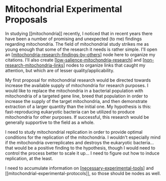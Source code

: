 # Mitochondrial Experimental Proposals

In studying [[mitochondria]] recently, I noticed that in recent years there have been a number of promising and unexpected (to me) findings regarding mitochondria.  The field of mitochondrial study strikes me as young enough that some of the research it needs is rather simple.  I'll open an [[mitochondria-research-findings-by-others]] node here to organize my citations.  I'll also create [[low-salience-mitochondria-research]] and [[non-research-mitochondria-links]] nodes to organize links that caught my attention, but which are of lesser quality/applicability.

My first proposal for mitochondrial research would be directed towards increase the available supply of mitochondria for research purposes.  I would like to replace the mitochondria in a bacterial population with mitochondria of a targeted gene line, breed that population in order to increase the supply of the target mitochondria, and then demonstrate extraction of a larger quantity than the initial one.  My hypothesis is this: fast-reproducing eukaryotic bacteria can be utilized to produce mitochondria for other purposes.  If successful, this research would be generally supportive to the field as a whole.

I need to study mitochondrial replication in order to provide optimal conditions for the replication of the mitochondria.  I wouldn't especially mind if the mitochondria overreplicates and destroys the eukaryotic bacteria... that would be a positive finding to the hypothesis, though I would need to control the process better to scale it up...  I need to figure out how to induce replication, at the least.

I need to accumulate information on [[necessary-experimental-tools]] and [[mitochondrial-experimental-protocols]], so those should be nodes as well.

[//begin]: # "Autogenerated link references for markdown compatibility"
[mitochondria-research-findings-by-others]: mitochondria-research-findings-by-others "Mitochondria Research Findings by Others"
[low-salience-mitochondria-research]: low-salience-mitochondria-research "Low Salience Mitochondria Research"
[non-research-mitochondria-links]: non-research-mitochondria-links "Non Research Mitochondria Links"
[necessary-experimental-tools]: necessary-experimental-tools "Necessary Experimental Tools"
[//end]: # "Autogenerated link references"